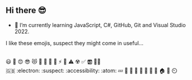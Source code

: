 ## Hi there :sunglasses:

- :blossom: I’m currently learning JavaScript, C#, GitHub, Git and Visual Studio 2022.

I like these emojis, suspect they might come in useful...

<br> :smiley: :star_struck: :heart_eyes: :sunglasses: :heart_eyes_cat: :sunflower: :icecream: :sparkling_heart: :love_hotel: :zap: :dart: :warning: :radioactive: :white_check_mark: :ab: :pirate_flag: 
<br> :gb: :electron: :suspect: :accessibility: :atom: :zzz: :chicken: :parrot: :sunflower: :blossom: :seedling: :mushroom: :cake: :house: :hospital: :timer_clock: 

<!--
**Stew2791/Stew2791** is a ✨ _special_ ✨ repository because its `README.md` (this file) appears on your GitHub profile.

Here are some ideas to get you started:

- 🔭 I’m currently working on ...
- 🌱 I’m currently learning ...
- 👯 I’m looking to collaborate on ...
- 🤔 I’m looking for help with ...
- 💬 Ask me about ...
- 📫 How to reach me: ...
- 😄 Pronouns: ...
- ⚡ Fun fact: ...
-->
